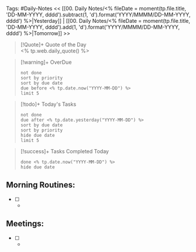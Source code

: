 Tags: #Daily-Notes
<< [[00. Daily Notes/<% fileDate = moment(tp.file.title, 'DD-MM-YYYY, dddd').subtract(1, 'd').format('YYYY/MMMM/DD-MM-YYYY, dddd') %>|Yesterday]] | [[00. Daily Notes/<% fileDate = moment(tp.file.title, 'DD-MM-YYYY, dddd').add(1, 'd').format('YYYY/MMMM/DD-MM-YYYY, dddd') %>|Tomorrow]] >>

> [!Quote]+ Quote of the Day  
> <% tp.web.daily_quote() %>

> [!warning]+ OverDue  
> ```tasks  
> not done  
> sort by priority 
> sort by due date  
> due before <% tp.date.now("YYYY-MM-DD") %>  
> limit 5  
> ```

> [!todo]+ Today's Tasks  
> ```tasks  
> not done  
> due after <% tp.date.yesterday("YYYY-MM-DD") %>  
> sort by due date   
> sort by priority 
> hide due date  
> limit 5  
> ```

> [!success]+ Tasks Completed Today  
> ```tasks  
> done <% tp.date.now("YYYY-MM-DD") %>  
> hide due date  

## Morning Routines:
- [ ] *

## Meetings:
- [ ] *

